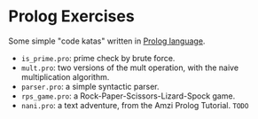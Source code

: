 # Prolog Exercises

Some simple "code katas" written in [Prolog language](http://en.wikipedia.org/wiki/Prolog).

- `is_prime.pro`: prime check by brute force.
- `mult.pro`: two versions of the mult operation, with the naive multiplication algorithm.
- `parser.pro`: a simple syntactic parser.
- `rps_game.pro`: a Rock-Paper-Scissors-Lizard-Spock game.
- `nani.pro`: a text adventure, from the Amzi Prolog Tutorial. `TODO`
